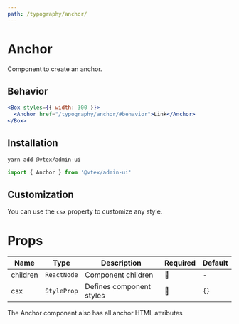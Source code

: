 ```yaml
---
path: /typography/anchor/
---
```


# Anchor

Component to create an anchor.

## Behavior

```jsx
<Box styles={{ width: 300 }}>
  <Anchor href="/typography/anchor/#behavior">Link</Anchor>
</Box>
```

## Installation

```sh isStatic
yarn add @vtex/admin-ui
```

```jsx isStatic
import { Anchor } from '@vtex/admin-ui'
```

## Customization

You can use the `csx` property to customize any style.

# Props

| Name     | Type        | Description              | Required | Default |
| -------- | ----------- | ------------------------ | -------- | ------- |
| children | `ReactNode` | Component children       | 🚫       | -       |
| csx      | `StyleProp` | Defines component styles | 🚫       | `{}`    |

The Anchor component also has all anchor HTML attributes
